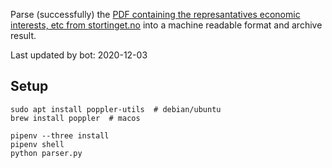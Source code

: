 Parse (successfully) the [PDF containing the represantatives economic interests, etc from stortinget.no](https://www.stortinget.no/no/Stortinget-og-demokratiet/Representantene/Okonomiske-interesser/) into a machine readable format and archive result.

Last updated by bot: 2020-12-03

## Setup
    sudo apt install poppler-utils  # debian/ubuntu
    brew install poppler  # macos

    pipenv --three install
    pipenv shell
    python parser.py
